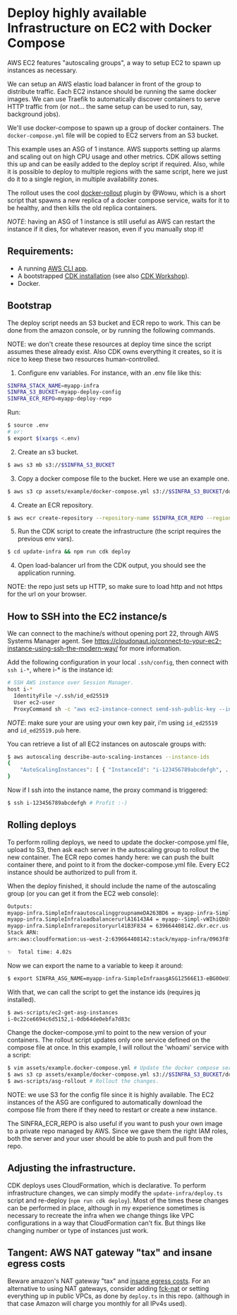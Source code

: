 # Deploy highly available Infrastructure on EC2 with Docker Compose

AWS EC2 features "autoscaling groups", a way to setup EC2 to spawn up instances as necessary.

We can setup an AWS elastic load balancer in front of the group to distribute traffic. Each EC2 instance should be running the same docker images. We can use Traefik to automatically discover containers to serve HTTP traffic from (or not... the same setup can be used to run, say, background jobs).

We'll use docker-compose to spawn up a group of docker containers. The `docker-compose.yml` file will be copied to EC2 servers from an S3 bucket.

This example uses an ASG of 1 instance. AWS supports setting up alarms and scaling out on high CPU usage and other metrics. CDK allows setting this up and can be easily added to the deploy script if required. Also, while it is possible to deploy to multiple regions with the same script, here we just do it to a single region, in multiple availability zones.

The rollout uses the cool [docker-rollout](https://github.com/Wowu/docker-rollout) plugin by @Wowu, which is a short script that spawns a new replica of a docker compose service, waits for it to be healthy, and then kills the old replica containers.

*NOTE*: having an ASG of 1 instance is still useful as AWS can restart the instance if it dies, for whatever reason, even if you manually stop it!

## Requirements:

* A running [AWS CLI app](https://docs.aws.amazon.com/cli/).
* A bootstrapped [CDK installation](https://docs.aws.amazon.com/cdk/v2/guide/getting_started.html#getting_started_bootstrap) (see also [CDK Workshop](https://cdkworkshop.com/)).
* Docker.

## Bootstrap

The deploy script needs an S3 bucket and ECR repo to work. This can be done from the amazon console, or by running the following commands.

NOTE: we don't create these resources at deploy time since the script assumes these already exist. Also CDK owns everything it creates, so it is nice to keep these two resources human-controlled.

1. Configure env variables. For instance, with an .env file like this:
```sh
SINFRA_STACK_NAME=myapp-infra
SINFRA_S3_BUCKET=myapp-deploy-config
SINFRA_ECR_REPO=myapp-deploy-repo
```

Run:
```sh
$ source .env
# or:
$ export $(xargs <.env)
```

2. Create an s3 bucket.
```sh
$ aws s3 mb s3://$SINFRA_S3_BUCKET
```

3. Copy a docker compose file to the bucket. Here we use an example one.
```sh
$ aws s3 cp assets/example/docker-compose.yml s3://$SINFRA_S3_BUCKET/docker-compose.yml
```

4. Create an ECR repository.
```sh
$ aws ecr create-repository --repository-name $SINFRA_ECR_REPO --region $(aws-scripts/ec2-region)
```

5. Run the CDK script to create the infrastructure (the script requires the previous env vars).
```sh
$ cd update-infra && npm run cdk deploy 
```

4. Open load-balancer url from the CDK output, you should see the application running.

NOTE: the repo just sets up HTTP, so make sure to load http and not https for the url on your browser.

## How to SSH into the EC2 instance/s

We can connect to the machine/s without opening port 22, through AWS Systems Manager agent. See https://cloudonaut.io/connect-to-your-ec2-instance-using-ssh-the-modern-way/ for more information.

Add the following configuration in your local `.ssh/config`, then connect with `ssh i-*`, where i-* is the instance id:
```sh
# SSH AWS instance over Session Manager.
host i-*
  IdentityFile ~/.ssh/id_ed25519
  User ec2-user
  ProxyCommand sh -c "aws ec2-instance-connect send-ssh-public-key --instance-id %h --instance-os-user %r --ssh-public-key 'file://~/.ssh/id_ed25519.pub' --availability-zone '$(aws ec2 describe-instances --instance-ids %h --query 'Reservations[0].Instances[0].Placement.AvailabilityZone' --output text)' && aws ssm start-session --target %h --document-name AWS-StartSSHSession --parameters 'portNumber=%p'"
```
*NOTE*: make sure your are using your own key pair, i'm using `id_ed25519` and `id_ed25519.pub` here.

You can retrieve a list of all EC2 instances on autoscale groups with:

```sh
$ aws autoscaling describe-auto-scaling-instances --instance-ids
{
    "AutoScalingInstances": [ { "InstanceId": "i-123456789abcdefgh", ... }, ... ]
}
```

Now if I ssh into the instance name, the proxy command is triggered:
```sh
$ ssh i-123456789abcdefgh # Profit :-)
```

## Rolling deploys

To perform rolling deploys, we need to update the docker-compose.yml file, upload to S3, then ask each server in the autoscaling group to rollout the new container. The ECR repo comes handy here: we can push the built container there, and point to it from the docker-compose.yml file. Every EC2 instance should be authorized to pull from it.

When the deploy finished, it should include the name of the autoscaling group (or you can get it from the EC2 web console):

```sh
Outputs:
myapp-infra.SimpleInfraautoscalinggroupnameDA263BD6 = myapp-infra-SimpleInfraasgASG12566E13-eBG0OeU1FTYA
myapp-infra.SimpleInfraloadbalancerurlA16143A4 = myapp--Simpl-vWIhiQbUsj7z-464640336.us-west-2.elb.amazonaws.com
myapp-infra.SimpleInfrarepositoryurl41B3F834 = 639664408142.dkr.ecr.us-west-2.amazonaws.com/myapp-deploy-repo
Stack ARN:
arn:aws:cloudformation:us-west-2:639664408142:stack/myapp-infra/0963f8f0-d04d-11ee-b18c-02b2bb8516b1

✨  Total time: 4.02s
```

Now we can export the name to a variable to keep it around:

```sh
$ export SINFRA_ASG_NAME=myapp-infra-SimpleInfraasgASG12566E13-eBG0OeU1FTYA
```

With that, we can call the script to get the instance ids (requires jq installed).

```sh
$ aws-scripts/ec2-get-asg-instances
i-0c22ce6694c6d5152,i-0db64de0ebfa7d83c
```

Change the docker-compose.yml to point to the new version of your containers.
The rollout script updates only one service defined on the compose file at once.
In this example, I will rollout the 'whoami' service with a script:

```sh
$ vim assets/example.docker-compose.yml # Update the docker compose service.
$ aws s3 cp assets/example/docker-compose.yml s3://$SINFRA_S3_BUCKET/docker-compose.yml # We need to update the changes to S3.
$ aws-scripts/asg-rollout # Rollout the changes.
```

NOTE: we use S3 for the config file since it is highly available. The EC2 instances of the ASG are configured to automatically download the compose file from there if they need to restart or create a new instance.

The SINFRA_ECR_REPO is also useful if you want to push your own image to a private repo managed by AWS. Since we gave them the right IAM roles, both the server and your user should be able to push and pull from the repo.

## Adjusting the infrastructure.

CDK deploys uses CloudFormation, which is declarative. To perform infrastructure changes, we can simply modify the `update-infra/deploy.ts` script and re-deploy (`npm run cdk deploy`). Most of the times these changes can be performed in place, although in my experience sometimes is necessary to recreate the infra when we change things like VPC configurations in a way that CloudFormation can't fix. But things like changing number or type of instances just work.

## Tangent: AWS NAT gateway "tax" and insane egress costs

Beware amazon's NAT gateway "tax" and [insane egress costs](https://blog.cloudflare.com/aws-egregious-egress). For an alternative to using NAT gateways, consider adding [fck-nat](https://fck-nat.dev/) or setting everything up in public VPCs, as done by `deploy.ts` in this repo. (although in that case Amazon will charge you monthly for all IPv4s used).